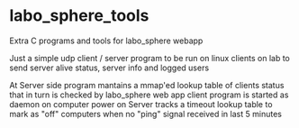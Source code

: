 # labo_sphere_tools
Extra C programs and tools for labo_sphere webapp

Just a simple udp client / server program to be run on linux clients on lab to send server alive status, server info and logged users

At Server side program mantains a mmap'ed lookup table of clients status that in turn is checked by labo_sphere web app
client program is started as daemon on computer power on
Server tracks a timeout lookup table to mark as "off" computers when no "ping" signal received in last 5 minutes
